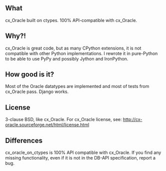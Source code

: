 What
----

cx_Oracle built on ctypes. 100% API-compatible with cx_Oracle.

Why?!
-----

cx_Oracle is great code, but as many CPython extensions, it is not compatible with other Python implementations. I rewrote it in pure-Python to be able to use PyPy and possibly Jython and IronPython.

How good is it?
---------------

Most of the Oracle datatypes are implemented and most of tests from cx_Oracle pass. Django works.

License
-------

3-clause BSD, like cx_Oracle.
For cx_Oracle license, see: http://cx-oracle.sourceforge.net/html/license.html

Differences
-----------

cx_oracle_on_ctypes is 100% API compatible with cx_Oracle. If you find any missing functionality, even if it is not in the DB-API specification, report a bug.
